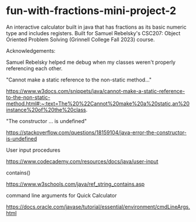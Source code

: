 # fun-with-fractions-mini-project-2
An interactive calculator built in java that has fractions as its basic numeric type and includes registers. Built for Samuel Rebelsky's CSC207: Object Oriented Problem Solving (Grinnell College Fall 2023) course.


Acknowledgements:

Samuel Rebelsky helped me debug when my classes weren't properly referencing each other.

"Cannot make a static reference to the non-static method..."

https://www.w3docs.com/snippets/java/cannot-make-a-static-reference-to-the-non-static-method.html#:~:text=The%20%22Cannot%20make%20a%20static,an%20instance%20of%20the%20class.

"The constructor ... is undefined"

https://stackoverflow.com/questions/18159104/java-error-the-constructor-is-undefined

User input procedures

https://www.codecademy.com/resources/docs/java/user-input 

contains()

https://www.w3schools.com/java/ref_string_contains.asp

command line arguments for Quick Calculator

https://docs.oracle.com/javase/tutorial/essential/environment/cmdLineArgs.html
